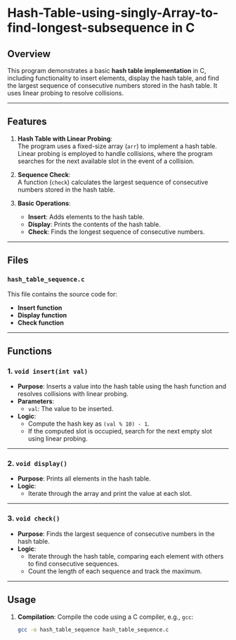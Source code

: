 # Hash-Table-using-singly-Array-to-find-longest-subsequence in C

## Overview
This program demonstrates a basic **hash table implementation** in C, including functionality to insert elements, display the hash table, and find the largest sequence of consecutive numbers stored in the hash table. It uses linear probing to resolve collisions.

---

## Features

1. **Hash Table with Linear Probing**:  
   The program uses a fixed-size array (`arr`) to implement a hash table. Linear probing is employed to handle collisions, where the program searches for the next available slot in the event of a collision.

2. **Sequence Check**:  
   A function (`check`) calculates the largest sequence of consecutive numbers stored in the hash table.

3. **Basic Operations**:  
   - **Insert**: Adds elements to the hash table.
   - **Display**: Prints the contents of the hash table.
   - **Check**: Finds the longest sequence of consecutive numbers.

---

## Files

### `hash_table_sequence.c`
This file contains the source code for:
- **Insert function**
- **Display function**
- **Check function**

---

## Functions

### 1. `void insert(int val)`
- **Purpose**: Inserts a value into the hash table using the hash function and resolves collisions with linear probing.
- **Parameters**:
  - `val`: The value to be inserted.
- **Logic**:
  - Compute the hash key as `(val % 10) - 1`.
  - If the computed slot is occupied, search for the next empty slot using linear probing.

---

### 2. `void display()`
- **Purpose**: Prints all elements in the hash table.
- **Logic**:
  - Iterate through the array and print the value at each slot.

---

### 3. `void check()`
- **Purpose**: Finds the largest sequence of consecutive numbers in the hash table.
- **Logic**:
  - Iterate through the hash table, comparing each element with others to find consecutive sequences.
  - Count the length of each sequence and track the maximum.

---

## Usage

1. **Compilation**: Compile the code using a C compiler, e.g., `gcc`:
   ```bash
   gcc -o hash_table_sequence hash_table_sequence.c
